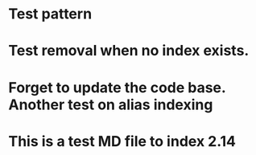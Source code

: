 # Test pattern
# Test removal when no index exists.
# Forget to update the code base. Another test on alias indexing
# This is a test MD file to index 2.14
